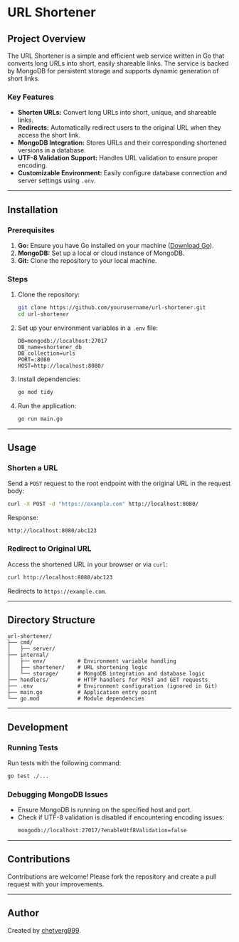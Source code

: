 # URL Shortener

## Project Overview
The URL Shortener is a simple and efficient web service written in Go that converts long URLs into short, easily shareable links. The service is backed by MongoDB for persistent storage and supports dynamic generation of short links.

### Key Features
- **Shorten URLs:** Convert long URLs into short, unique, and shareable links.
- **Redirects:** Automatically redirect users to the original URL when they access the short link.
- **MongoDB Integration:** Stores URLs and their corresponding shortened versions in a database.
- **UTF-8 Validation Support:** Handles URL validation to ensure proper encoding.
- **Customizable Environment:** Easily configure database connection and server settings using `.env`.

---

## Installation

### Prerequisites
1. **Go:** Ensure you have Go installed on your machine ([Download Go](https://golang.org/dl/)).
2. **MongoDB:** Set up a local or cloud instance of MongoDB.
3. **Git:** Clone the repository to your local machine.

### Steps
1. Clone the repository:
   ```bash
   git clone https://github.com/yourusername/url-shortener.git
   cd url-shortener
   ```
2. Set up your environment variables in a `.env` file:
   ```env
   DB=mongodb://localhost:27017
   DB_name=shortener_db
   DB_collection=urls
   PORT=:8080
   HOST=http://localhost:8080/
   ```
3. Install dependencies:
   ```bash
   go mod tidy
   ```
4. Run the application:
   ```bash
   go run main.go
   ```

---

## Usage

### Shorten a URL
Send a `POST` request to the root endpoint with the original URL in the request body:
```bash
curl -X POST -d "https://example.com" http://localhost:8080/
```
Response:
```
http://localhost:8080/abc123
```

### Redirect to Original URL
Access the shortened URL in your browser or via `curl`:
```bash
curl http://localhost:8080/abc123
```
Redirects to `https://example.com`.

---

## Directory Structure
```
url-shortener/
├── cmd/
│   ├── server/     
├── internal/
│   ├── env/          # Environment variable handling
│   ├── shortener/    # URL shortening logic
│   └── storage/      # MongoDB integration and database logic
├── handlers/         # HTTP handlers for POST and GET requests
├── .env              # Environment configuration (ignored in Git)
├── main.go           # Application entry point
└── go.mod            # Module dependencies
```

---

## Development

### Running Tests
Run tests with the following command:
```bash
go test ./...
```

### Debugging MongoDB Issues
- Ensure MongoDB is running on the specified host and port.
- Check if UTF-8 validation is disabled if encountering encoding issues:
  ```bash
  mongodb://localhost:27017/?enableUtf8Validation=false
  ```

---

## Contributions
Contributions are welcome! Please fork the repository and create a pull request with your improvements.

---


## Author
Created by [chetverg999](https://github.com/chetverg999).
